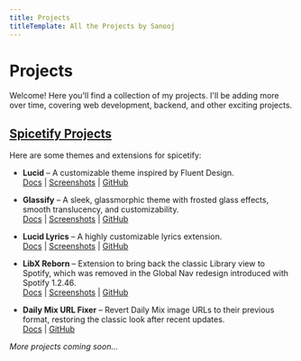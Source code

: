 ```yaml
---
title: Projects
titleTemplate: All the Projects by Sanooj
---
```


# Projects

Welcome! Here you'll find a collection of my projects. I'll be adding more over
time, covering web development, backend, and other exciting projects.

<!-- ## Web Projects

Here are some of my web development projects:

- **Project Name 1** – A short description of what this project does.\
  [GitHub](#) | [Live Demo](#)

- **Project Name 2** – Another web project description.\
  [GitHub](#) | [Live Demo](#)

_More web projects coming soon…_

## Backend Projects

Here are some backend or API-focused projects:

- **Project Name 1** – Short description of the backend project.\
  [GitHub](#)

- **Project Name 2** – Another backend project description.\
  [GitHub](#)

_More backend projects coming soon…_ -->

## [Spicetify Projects](/spicetify/)

Here are some themes and extensions for spicetify:

- **Lucid** – A customizable theme inspired by Fluent Design.\
  [Docs](/spicetify/lucid/) | [Screenshots](/spicetify/lucid/screenshots/) |
  [GitHub](https://github.com/sanoojes/spicetify-lucid/)

- **Glassify** – A sleek, glassmorphic theme with frosted glass effects, smooth
  translucency, and customizability.\
  [Docs](/spicetify/glassify/) | [Screenshots](/spicetify/glassify/screenshots/)
  | [GitHub](https://github.com/sanoojes/spicetify-glassify/)

- **Lucid Lyrics** – A highly customizable lyrics extension.\
  [Docs](/spicetify/lucid-lyrics/) |
  [Screenshots](/spicetify/lucid-lyrics/screenshots/) |
  [GitHub](https://github.com/sanoojes/lucid-lyrics/)

- **LibX Reborn** – Extension to bring back the classic Library view to Spotify,
  which was removed in the Global Nav redesign introduced with Spotify 1.2.46.\
  [Docs](/spicetify/libx-reborn/) |
  [Screenshots](/spicetify/libx-reborn/screenshots/) |
  [GitHub](https://github.com/sanoojes/spicetify-extensions/)

- **Daily Mix URL Fixer** – Revert Daily Mix image URLs to their previous
  format, restoring the classic look after recent updates.\
  [Docs](/spicetify/daily-mix-url-fixer/) |
  [GitHub](https://github.com/sanoojes/spicetify-extensions/)

_More projects coming soon…_
